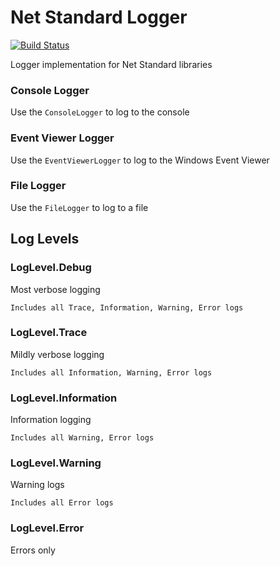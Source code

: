 # Net Standard Logger
[![Build Status](https://dev.azure.com/kbrashears5/github/_apis/build/status/kbrashears5.net-standard-logger?branchName=master)](https://dev.azure.com/kbrashears5/github/_build/latest?definitionId=5&branchName=master)

Logger implementation for Net Standard libraries

### Console Logger
Use the `ConsoleLogger` to log to the console

### Event Viewer Logger
Use the `EventViewerLogger` to log to the Windows Event Viewer

### File Logger
Use the `FileLogger` to log to a file

## Log Levels
### LogLevel.Debug
Most verbose logging 
```
Includes all Trace, Information, Warning, Error logs
```
### LogLevel.Trace
Mildly verbose logging
```
Includes all Information, Warning, Error logs
```
### LogLevel.Information
Information logging
```
Includes all Warning, Error logs
```
### LogLevel.Warning
Warning logs
```
Includes all Error logs
```
### LogLevel.Error
Errors only